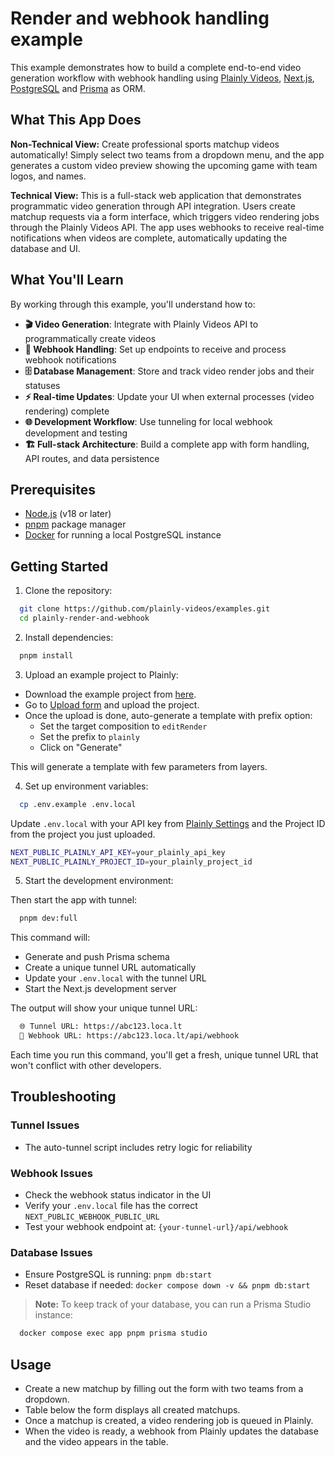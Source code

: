 # Render and webhook handling example

This example demonstrates how to build a complete end-to-end video generation workflow with webhook handling using [Plainly Videos](https://www.plainlyvideos.com/), [Next.js](https://nextjs.org), [PostgreSQL](https://www.postgresql.org/) and [Prisma](https://www.prisma.io/) as ORM.

## What This App Does

**Non-Technical View:**
Create professional sports matchup videos automatically! Simply select two teams from a dropdown menu, and the app generates a custom video preview showing the upcoming game with team logos, and names.

**Technical View:**
This is a full-stack web application that demonstrates programmatic video generation through API integration. Users create matchup requests via a form interface, which triggers video rendering jobs through the Plainly Videos API. The app uses webhooks to receive real-time notifications when videos are complete, automatically updating the database and UI.

## What You'll Learn

By working through this example, you'll understand how to:

- **🎬 Video Generation**: Integrate with Plainly Videos API to programmatically create videos
- **🔄 Webhook Handling**: Set up endpoints to receive and process webhook notifications  
- **🗄️ Database Management**: Store and track video render jobs and their statuses
- **⚡ Real-time Updates**: Update your UI when external processes (video rendering) complete
- **🌐 Development Workflow**: Use tunneling for local webhook development and testing
- **🏗️ Full-stack Architecture**: Build a complete app with form handling, API routes, and data persistence

## Prerequisites

- [Node.js](https://nodejs.org/) (v18 or later)
- [pnpm](https://pnpm.io/) package manager
- [Docker](https://www.docker.com/) for running a local PostgreSQL instance

## Getting Started

1. Clone the repository:

```bash
  git clone https://github.com/plainly-videos/examples.git
  cd plainly-render-and-webhook
```
2. Install dependencies:

```bash
  pnpm install
```

3. Upload an example project to Plainly:
- Download the example project from [here](./Sports%20Matchup.zip).
- Go to [Upload form](https://app.plainlyvideos.com/dashboard/projects/create) and upload the project.
- Once the upload is done, auto-generate a template with prefix option:
  - Set the target composition to `editRender`
  - Set the prefix to `plainly`
  - Click on "Generate"

This will generate a template with few parameters from layers.

4. Set up environment variables:

```bash
  cp .env.example .env.local
```

Update `.env.local` with your API key from [Plainly Settings](https://app.plainlyvideos.com/dashboard/user/settings/general) and the Project ID from the project you just uploaded.
```bash
NEXT_PUBLIC_PLAINLY_API_KEY=your_plainly_api_key
NEXT_PUBLIC_PLAINLY_PROJECT_ID=your_plainly_project_id
```

5. Start the development environment:

Then start the app with tunnel:
```bash
  pnpm dev:full
```

This command will:
- Generate and push Prisma schema
- Create a unique tunnel URL automatically
- Update your `.env.local` with the tunnel URL
- Start the Next.js development server

The output will show your unique tunnel URL:
```bash
  🌐 Tunnel URL: https://abc123.loca.lt
  📨 Webhook URL: https://abc123.loca.lt/api/webhook
```

Each time you run this command, you'll get a fresh, unique tunnel URL that won't conflict with other developers.

## Troubleshooting

### Tunnel Issues
- The auto-tunnel script includes retry logic for reliability

### Webhook Issues
- Check the webhook status indicator in the UI
- Verify your `.env.local` file has the correct `NEXT_PUBLIC_WEBHOOK_PUBLIC_URL`
- Test your webhook endpoint at: `{your-tunnel-url}/api/webhook`

### Database Issues
- Ensure PostgreSQL is running: `pnpm db:start`
- Reset database if needed: `docker compose down -v && pnpm db:start`

> **Note:** To keep track of your database, you can run a Prisma Studio instance:
```bash
  docker compose exec app pnpm prisma studio 
```

## Usage

- Create a new matchup by filling out the form with two teams from a dropdown.
- Table below the form displays all created matchups.
- Once a matchup is created, a video rendering job is queued in Plainly.
- When the video is ready, a webhook from Plainly updates the database and the video appears in the table.
